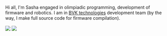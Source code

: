 Hi all, I'm Sasha engaged in olimpiadic programming, development of firmware and robotics. I am in [BVK technologies](http://k91122vi.beget.tech/) development team (by the way, I make full source code for firmware compilation).

<img align="center" src="https://github-readme-stats.vercel.app/api/top-langs/?username=AlexanderBVKtex" /> <img align="center" src="https://github-readme-stats.vercel.app/api/?username=AlexanderBVKtex&show_icons=true&title_color=fff&icon_color=7d8471&text_color=9f9f9f&bg_color=30,e96443,904e95" />
